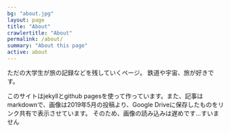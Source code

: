 ```yaml
---
bg: "about.jpg"
layout: page
title: "About"
crawlertitle: "About"
permalink: /about/
summary: "About this page"
active: about
---
```

ただの大学生が旅の記録などを残していくページ。
鉄道や宇宙、旅が好きです。

このサイトはjekyllとgithub pagesを使って作っています。また、記事はmarkdownで、画像は2019年5月の投稿より、Google Driveに保存したものをリンク共有で表示させています。
そのため、画像の読み込みは遅めです…すいません


